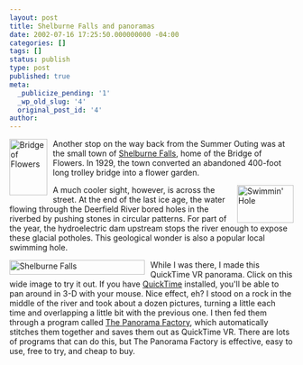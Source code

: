 ```yaml
---
layout: post
title: Shelburne Falls and panoramas
date: 2002-07-16 17:25:50.000000000 -04:00
categories: []
tags: []
status: publish
type: post
published: true
meta:
  _publicize_pending: '1'
  _wp_old_slug: '4'
  original_post_id: '4'
author: 
---
```

<a href="http://www.flickr.com/photos/matthewsim/2638200158/" title="Bridge of Flowers by matthewsim, on Flickr"><img src="http://farm4.static.flickr.com/3048/2638200158_7c5c28fe3e_t.jpg" width="67" height="100" alt="Bridge of Flowers" align="left" style="margin-right:10px;" /></a>Another stop on the way back from the Summer Outing was at the small town of <a href="http://www.shelburnefalls.com">Shelburne Falls</a>, home of the Bridge of Flowers.  In 1929, the town converted an abandoned 400-foot long trolley bridge into a flower garden.

<a href="http://www.flickr.com/photos/matthewsim/2638200628/" title="Swimmin' Hole by matthewsim, on Flickr"><img src="http://farm4.static.flickr.com/3014/2638200628_fff201bfaf_t.jpg" width="100" height="67" alt="Swimmin' Hole" align="right" style="margin-left:10px;" /></a>A much cooler sight, however, is across the street.  At the end of the last ice age, the water flowing through the Deerfield River bored holes in the riverbed by pushing stones in circular patterns.  For part of the year, the hydroelectric dam upstream stops the river enough to expose these glacial potholes.  This geological wonder is also a popular local swimming hole.

<a href="http://www.flickr.com/photos/matthewsim/2637372603/" title="Shelburne Falls by matthewsim, on Flickr"><img src="http://farm4.static.flickr.com/3271/2637372603_a81fa97077_m.jpg" width="240" height="26" alt="Shelburne Falls" align="left" style="margin-right:10px;" /></a>While I was there, I made this QuickTime VR panorama. Click on this wide image to try it out.  If you have <a href="http://www.apple.com/quicktime/download/">QuickTime</a> installed, you'll be able to pan around in 3-D with your mouse.  Nice effect, eh?  I stood on a rock in the middle of the river and took about a dozen pictures, turning a little each time and overlapping a little bit with the previous one.  I then fed them through a program called <a href="http://www.panoramafactory.com/">The Panorama Factory</a>, which automatically stitches them together and saves them out as QuickTime VR.  There are lots of programs that can do this, but The Panorama Factory is effective, easy to use, free to try, and cheap to buy.
